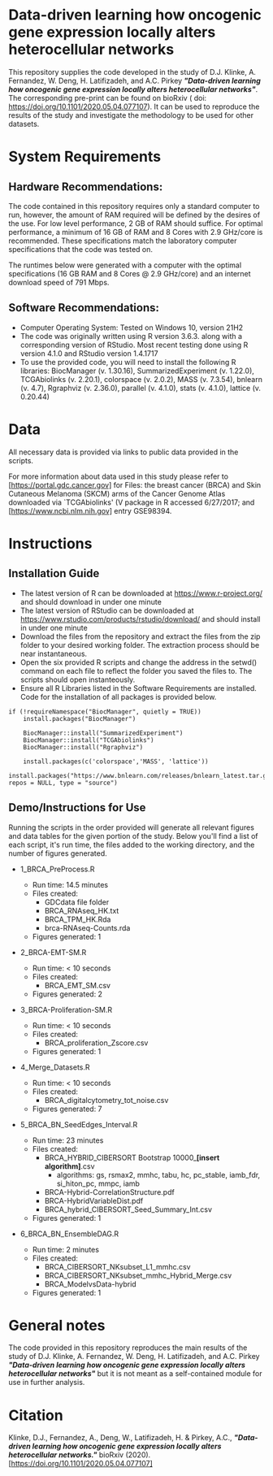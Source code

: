 # **Data-driven learning how oncogenic gene expression locally alters heterocellular networks**

This repository supplies the code developed in the study of D.J. Klinke, A. Fernandez, W. Deng, H. Latifizadeh, and A.C. Pirkey **_"Data-driven learning how oncogenic gene expression locally alters heterocellular networks"_**. The corresponding pre-print can be found on bioRxiv ( doi: https://doi.org/10.1101/2020.05.04.077107). It can be used to reproduce the results of the study and investigate the methodology to be used for other datasets.

# **System Requirements**
## **Hardware Recommendations:**
The code contained in this repository requires only a standard computer to run, however, the amount of RAM required will be defined by the desires of the use. For low level performance, 2 GB of RAM should suffice. For optimal performance, a minimum of 16 GB of RAM and 8 Cores with 2.9 GHz/core is recommended. These specifications match the laboratory computer specifications that the code was tested on.

The runtimes below were generated with a computer with the optimal specifications (16 GB RAM and 8 Cores @ 2.9 GHz/core) and an internet download speed of 791 Mbps.
## **Software Recommendations:**
* Computer Operating System: Tested on Windows 10, version 21H2
* The code was originally written using R version 3.6.3. along with a corresponding version of RStudio. Most recent testing done using R version 4.1.0 and RStudio version 1.4.1717
* To use the provided code, you will need to install the following R libraries: BiocManager (v. 1.30.16), SummarizedExperiment (v. 1.22.0), TCGAbiolinks (v. 2.20.1), colorspace (v. 2.0.2), MASS (v. 7.3.54), bnlearn (v. 4.7), Rgraphviz (v. 2.36.0), parallel (v. 4.1.0), stats (v. 4.1.0), lattice (v. 0.20.44)

# **Data**

All necessary data is provided via links to public data provided in the scripts.

For more information about data used in this study please refer to [https://portal.gdc.cancer.gov] for Files: the breast cancer (BRCA) and Skin Cutaneous Melanoma (SKCM) arms of the Cancer Genome Atlas downloaded via `TCGAbiolinks' (V package in R accessed 6/27/2017; and [https://www.ncbi.nlm.nih.gov] entry GSE98394.

# **Instructions**
## **Installation Guide**
* The latest version of R can be downloaded at https://www.r-project.org/ and should download in under one minute
* The latest version of RStudio can be downloaded at https://www.rstudio.com/products/rstudio/download/ and should install in under one minute
* Download the files from the repository and extract the files from the zip folder to your desired working folder. The extraction process should be near instantaneous.
* Open the six provided R scripts and change the address in the setwd() command on each file to reflect the folder you saved the files to. The scripts should open instanteously.
* Ensure all R Libraries listed in the Software Requirements are installed. Code for the installation of all packages is provided below.

```
if (!requireNamespace("BiocManager", quietly = TRUE))
    install.packages("BiocManager")
    
    BiocManager::install("SummarizedExperiment")
    BiocManager::install("TCGAbiolinks")
    BiocManager::install("Rgraphviz")
    
    install.packages(c('colorspace','MASS', 'lattice'))
    install.packages("https://www.bnlearn.com/releases/bnlearn_latest.tar.gz", repos = NULL, type = "source")
 ```
## **Demo/Instructions for Use**
Running the scripts in the order provided will generate all relevant figures and data tables for the given portion of the study. Below you'll find a list of each script, it's run time, the files added to the working directory, and the number of figures generated.

* 1_BRCA_PreProcess.R
  * Run time:  14.5 minutes
  * Files created: 
    * GDCdata file folder
    * BRCA_RNAseq_HK.txt
    * BRCA_TPM_HK.Rda
    * brca-RNAseq-Counts.rda
  * Figures generated: 1

* 2_BRCA-EMT-SM.R
  * Run time:  < 10 seconds
  * Files created: 
     * BRCA_EMT_SM.csv
  * Figures generated: 2
  
* 3_BRCA-Proliferation-SM.R
  * Run time:  < 10 seconds
  * Files created: 
    * BRCA_proliferation_Zscore.csv
  * Figures generated: 1

* 4_Merge_Datasets.R
  * Run time:  < 10 seconds
  * Files created: 
    * BRCA_digitalcytometry_tot_noise.csv
  * Figures generated: 7

* 5_BRCA_BN_SeedEdges_Interval.R
  * Run time:  23 minutes
  * Files created: 
    * BRCA_HYBRID_CIBERSORT Bootstrap 10000_**[insert algorithm]**.csv 
        * algorithms: gs, rsmax2, mmhc, tabu, hc, pc_stable, iamb_fdr, si_hiton_pc, mmpc, iamb
    * BRCA-Hybrid-CorrelationStructure.pdf
    * BRCA-HybridVariableDist.pdf
    * BRCA_hybrid_CIBERSORT_Seed_Summary_Int.csv 
  * Figures generated: 1

* 6_BRCA_BN_EnsembleDAG.R
  * Run time: 2 minutes
  * Files created: 
    * BRCA_CIBERSORT_NKsubset_L1_mmhc.csv
    * BRCA_CIBERSORT_NKsubset_mmhc_Hybrid_Merge.csv
    * BRCA_ModelvsData-hybrid
  * Figures generated: 1
 
# **General notes**

The code provided in this repository reproduces the main results of the study of D.J. Klinke, A. Fernandez, W. Deng, H. Latifizadeh, and A.C. Pirkey **_"Data-driven learning how oncogenic gene expression locally alters heterocellular networks"_** but it is not meant as a self-contained module for use in further analysis.

# **Citation**

Klinke, D.J., Fernandez, A., Deng, W., Latifizadeh, H. & Pirkey, A.C.,  **_"Data-driven learning how oncogenic gene expression locally alters heterocellular networks."_** bioRxiv (2020). [https://doi.org/10.1101/2020.05.04.077107]
